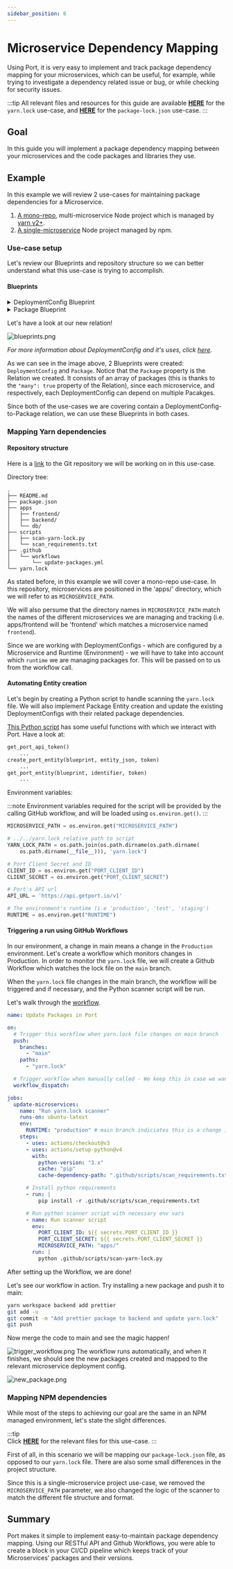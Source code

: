 ```yaml
---
sidebar_position: 6
---
```


# Microservice Dependency Mapping

Using Port, it is very easy to implement and track package dependency mapping for your microservices, which can be useful, for example, while trying to investigate a dependency related issue or bug, or while checking for security issues.

:::tip
All relevant files and resources for this guide are available [**HERE**](https://github.com/port-labs/demo-node-project) for the `yarn.lock` use-case, and [**HERE**](https://github.com/port-labs/demo-node-poject-npm) for the `package-lock.json` use-case.
:::

## Goal

In this guide you will implement a package dependency mapping between your microservices and the code packages and libraries they use.

## Example

In this example we will review 2 use-cases for maintaining package dependencies for a Microservice.

1. [A mono-repo](#mapping-yarn-dependencies), multi-microservice Node project which is managed by [yarn v2+](https://yarnpkg.com/getting-started).
2. [A single-microservice](#mapping-npm-dependencies) Node project managed by npm.

### Use-case setup

Let's review our Blueprints and repository structure so we can better understand what this use-case is trying to accomplish.

#### Blueprints

<details>
<summary>DeploymentConfig Blueprint</summary>

_Please notice the 'relations' seciton at the bottom of the Blueprint_

```json showLineNumbers
{
  "identifier": "DeploymentConfig",
  "title": "Deployment Config",
  "icon": "Service",
  "schema": {
    "properties": {
      "locked": {
        "type": "boolean",
        "title": "Locked",
        "default": false,
        "description": "Are deployments currently allowed for this configuration",
        "icon": "Lock"
      },
      "deploymentName": {
        "type": "string",
        "title": "Deployment Name"
      }
    },
    "required": []
  },
  "mirrorProperties": {},
  "formulaProperties": {},
  "relations": {
    "package": {
      "title": "Package",
      "target": "Package",
      "required": false,
      "many": true
    }
  }
}
```

</details>

<details>
<summary>Package Blueprint</summary>

```json showLineNumbers
{
  "identifier": "Package",
  "title": "Package",
  "icon": "Package",
  "schema": {
    "properties": {
      "version": {
        "title": "Version",
        "type": "string"
      },
      "inHouse": {
        "title": "In-House?",
        "type": "boolean"
      }
    },
    "required": ["version"]
  },
  "mirrorProperties": {},
  "formulaProperties": {},
  "relations": {}
}
```

</details>

Let's have a look at our new relation!

![blueprints.png](../../static/img/tutorial/complete-use-cases/microservice-dependency/blueprints.png)

_For more information about DeploymentConfig and it's uses, click [here](./software-catalog#deployment-config-bp)._

As we can see in the image above, 2 Blueprints were created: `DeploymentConfig` and `Package`. Notice that the `Package` property is the Relation we created. It consists of an array of packages (this is thanks to the `"many": true` property of the Relation), since each microservice, and respectively, each DeploymentConfig can depend on multiple Pacakges.

Since both of the use-cases we are covering contain a DeploymentConfig-to-Package relation, we can use these Blueprints in both cases.

### Mapping Yarn dependencies

#### Repository structure

Here is a [link](https://github.com/port-labs/demo-node-project) to the Git repository we will be working on in this use-case.

Directory tree:

```showLineNumbers
.
├── README.md
├── package.json
├── apps
│   ├── frontend/
│   ├── backend/
│   └── db/
├── scripts
│   ├── scan-yarn-lock.py
│   └── scan_requirements.txt
├── .github
│   └── workflows
│       └── update-packages.yml
└── yarn.lock
```

As stated before, in this example we will cover a mono-repo use-case. In this repository, microservices are positioned in the 'apps/' directory, which we will refer to as `MICROSERVICE_PATH`.

We will also persume that the directory names in `MICROSERVICE_PATH` match the names of the different microservices we are managing and tracking (i.e. apps/frontend will be 'frontend' which matches a microservice named `frontend`).

Since we are working with DeploymentConfigs - which are configured by a Microservice and Runtime (Environment) - we will have to take into account which `runtime` we are managing packages for. This will be passed on to us from the workflow call.

#### Automating Entity creation

Let's begin by creating a Python script to handle scanning the `yarn.lock` file. We will also implement Package Entity creation and update the existing DeploymentConfigs with their related package dependencies.

[This Python script](https://github.com/port-labs/demo-node-project/blob/main/scripts/scan-yarn-lock.py) has some useful functions with which we interact with Port.
Have a look at:

```python
get_port_api_token()
    ...
create_port_entity(blueprint, entity_json, token)
    ...
get_port_entity(blueprint, identifier, token)
    ...
```

Environment variables:

:::note
Environment variables required for the script will be provided by the calling GitHub workflow, and will be loaded using `os.environ.get()`.
:::

```python showLineNumbers
MICROSERVICE_PATH = os.environ.get("MICROSERVICE_PATH")

# ../../yarn.lock relative path to script
YARN_LOCK_PATH = os.path.join(os.path.dirname(os.path.dirname(
    os.path.dirname(__file__))), 'yarn.lock')

# Port Client Secret and ID
CLIENT_ID = os.environ.get("PORT_CLIENT_ID")
CLIENT_SECRET = os.environ.get("PORT_CLIENT_SECRET")

# Port's API url
API_URL = 'https://api.getport.io/v1'

# The environment's runtime (i.e 'production', 'test', 'staging')
RUNTIME = os.environ.get("RUNTIME")

```

#### Triggering a run using GitHub Workflows

In our environment, a change in main means a change in the `Production` environment. Let's create a workflow which monitors changes in Production.
In order to monitor the `yarn.lock` file, we will create a Github Workflow which watches the lock file on the `main` branch.

When the `yarn.lock` file changes in the main branch, the workflow will be triggered and if necessary, and the Python scanner script will be run.

Let's walk through the [workflow](https://github.com/port-labs/demo-node-project/blob/main/.github/workflows/update-packages.yml).

```yaml showLineNumbers
name: Update Packages in Port

on:
  # Trigger this workflow when yarn.lock file changes on main branch
  push:
    branches:
      - "main"
    paths:
      - "yarn.lock"

  # Trigger workflow when manually called - We keep this in case we want to manually re-sync packages with Port for some reason
  workflow_dispatch:

jobs:
  update-microservices:
    name: "Run yarn.lock scanner"
    runs-on: ubuntu-latest
    env:
      RUNTIME: "production" # main branch indiciates this is a change in production environment.
    steps:
      - uses: actions/checkout@v3
      - uses: actions/setup-python@v4
        with:
          python-version: "3.x"
          cache: "pip"
          cache-dependency-path: ".github/scripts/scan_requirements.txt"

      # Install python requirements
      - run: |
          pip install -r .github/scripts/scan_requirements.txt

      # Run python scanner script with necessary env vars
      - name: Run scanner script
        env:
          PORT_CLIENT_ID: ${{ secrets.PORT_CLIENT_ID }}
          PORT_CLIENT_SECRET: ${{ secrets.PORT_CLIENT_SECRET }}
          MICROSERVICE_PATH: "apps/"
        run: |
          python .github/scripts/scan-yarn-lock.py
```

After setting up the Workflow, we are done!

Let's see our workflow in action.
Try installing a new package and push it to main:

```bash showLineNumbers
yarn workspace backend add prettier
git add -u
git commit -m "Add prettier package to backend and update yarn.lock"
git push
```

Now merge the code to main and see the magic happen!

![trigger_workflow.png](../../static/img/tutorial/complete-use-cases/microservice-dependency/trigger_workflow.png)
The workflow runs automatically, and when it finishes, we should see the new packages created and mapped to the relevant microservice deployment config.

![new_package.png](../../static/img/tutorial/complete-use-cases/microservice-dependency/new_package.png)

### Mapping NPM dependencies

While most of the steps to achieving our goal are the same in an NPM managed environment, let's state the slight differences.

:::tip  
Click [**HERE**](https://github.com/port-labs/demo-node-poject-npm) for the relevant files for this use-case.
:::

First of all, in this scenario we will be mapping our `package-lock.json` file, as opposed to our `yarn.lock` file. There are also some small differences in the project structure.

Since this is a single-microservice project use-case, we removed the `MICROSERVICE_PATH` parameter, we also changed the logic of the scanner to match the different file structure and format.

## Summary

Port makes it simple to implement easy-to-maintain package dependency mapping. Using our RESTful API and Github Workflows, you were able to create a block in your CI/CD pipeline which keeps track of your Microservices' packages and their versions.

